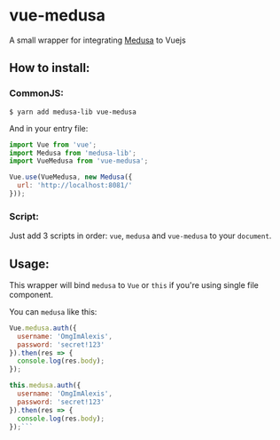 # vue-medusa
A small wrapper for integrating [Medusa](https://github.com/omgimalexis/medusa-lib) to Vuejs

## How to install:
### CommonJS:
```console
$ yarn add medusa-lib vue-medusa
```

And in your entry file:
```js
import Vue from 'vue';
import Medusa from 'medusa-lib';
import VueMedusa from 'vue-medusa';

Vue.use(VueMedusa, new Medusa({
  url: 'http://localhost:8081/'
}));
```

### Script:
Just add 3 scripts in order: `vue`, `medusa` and `vue-medusa` to your `document`.

## Usage:
This wrapper will bind `medusa` to `Vue` or `this` if you're using single file component.

You can `medusa` like this:
```js
Vue.medusa.auth({
  username: 'OmgImAlexis',
  password: 'secret!123'
}).then(res => {
  console.log(res.body);
});

this.medusa.auth({
  username: 'OmgImAlexis',
  password: 'secret!123'
}).then(res => {
  console.log(res.body);
});```
